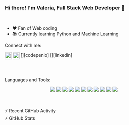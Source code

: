 ### Hi there! I'm Valeria, Full Stack Web Developer 👋
<br />

- ❤ Fan of Web coding
- 📚 Currently learning Python and Machine Learning

Connect with me:

[<img align="left" alt="valerisvso | Twitter" width="22px" src="https://cdn.jsdelivr.net/npm/simple-icons@v3/icons/codepen.svg" />][codepenio]
[<img align="left" alt="valerisvo | LinkedIn" width="22px" src="https://cdn.jsdelivr.net/npm/simple-icons@v3/icons/linkedin.svg" />][linkedin]


<br />
<br />

Languages and Tools:

<div align="center">
    <img src="https://img.shields.io/badge/HTML5-E34F26?style=for-the-badge&logo=html5&logoColor=white" />
    <img src="https://img.shields.io/badge/CSS3-1572B6?style=for-the-badge&logo=css3&logoColor=white" />
    <img src="https://img.shields.io/badge/JavaScript-F7DF1E?style=for-the-badge&logo=javascript&logoColor=black" />
    <img src="https://img.shields.io/badge/React-20232A?style=for-the-badge&logo=react&logoColor=61DAFB" /> 
    <img src="https://img.shields.io/badge/Node.js-43853D?style=for-the-badge&logo=node.js&logoColor=white" />
    <img src="https://img.shields.io/badge/TypeScript-007ACC?style=for-the-badge&logo=typescript&logoColor=white" />
    <img src="https://img.shields.io/badge/Express.js-404D59?style=for-the-badge" />
    <img src="https://img.shields.io/badge/PostgreSQL-316192?style=for-the-badge&logo=postgresql&logoColor=white" />
    <img src="https://img.shields.io/badge/MySQL-00000F?style=for-the-badge&logo=mysql&logoColor=white" />
    <img src="https://img.shields.io/badge/MongoDB-4EA94B?style=for-the-badge&logo=mongodb&logoColor=white" />
    <img src="https://img.shields.io/badge/Amazon_AWS-232F3E?style=for-the-badge&logo=amazon-aws&logoColor=white" />
</div>

<br />
<br />


⚡ Recent GitHub Activity
<br />
⚡ GitHub Stats

<!--
**valerisvso/valerisvso** is a ✨ _special_ ✨ repository because its `README.md` (this file) appears on your GitHub profile.



